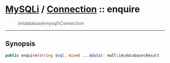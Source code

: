 # [MySQLi](mysql.md) / [Connection](mysql-Connection.md) :: enquire
 > im\database\mysqli\Connection
____

## Synopsis
```php
public enquire(string $sql, mixed ...$data): null|im\database\Result
```
